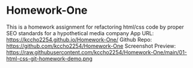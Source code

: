 # Homework-One

This is a homework assignment for refactoring html/css code by proper SEO standards for a hypothetical media company
App URL: https://kccho2254.github.io/Homework-One/
Github Repo: https://github.com/kccho2254/Homework-One
Screenshot Preview: https://raw.githubusercontent.com/kccho2254/Homework-One/main/01-html-css-git-homework-demo.png
